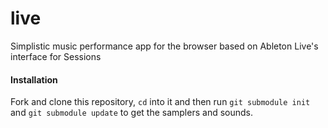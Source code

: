 # live
Simplistic music performance app for the browser based on Ableton Live's interface for Sessions

#### Installation

Fork and clone this repository, `cd` into it and then run `git submodule init` and `git submodule update` to get the samplers and sounds.